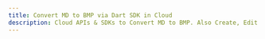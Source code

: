 ---title: Convert MD to BMP via Dart SDK in Clouddescription: Cloud APIs & SDKs to Convert MD to BMP. Also Create, Edit & Render Microsoft Word & OpenOffice documents in the Cloud.---